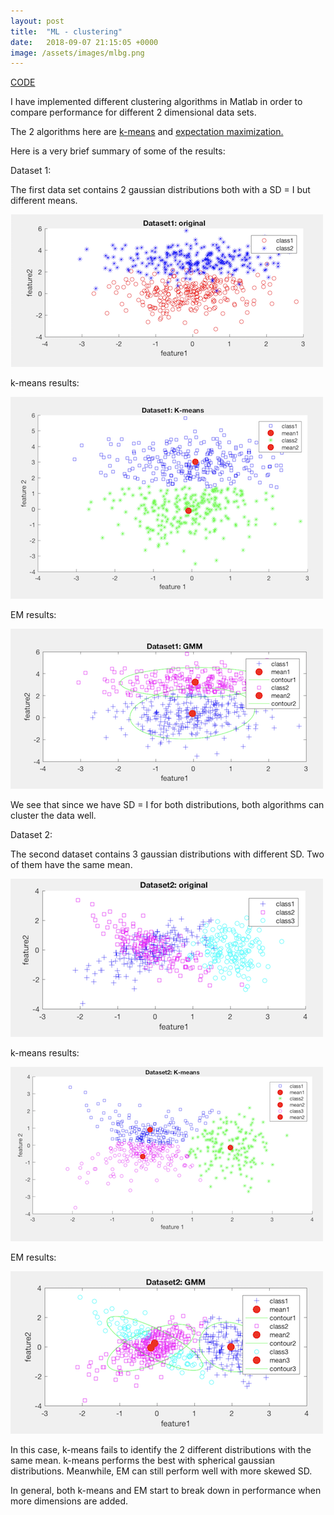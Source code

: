 ```yaml
---
layout: post
title:  "ML - clustering"
date:   2018-09-07 21:15:05 +0000
image: /assets/images/mlbg.png
---
```

[CODE](https://github.com/bpare/CV-ML/tree/master/EM_Kmeans)


I have implemented different clustering algorithms in Matlab in order to compare performance for different 2 dimensional data sets.

The 2 algorithms here are [k-means](https://en.wikipedia.org/wiki/K-means_clustering) and [expectation maximization.](https://en.wikipedia.org/wiki/Expectation%E2%80%93maximization_algorithm)

Here is a very brief summary of some of the results:

Dataset 1:

The first data set contains 2 gaussian distributions both with a SD = I but different means.


![image1](/assets/images/cv5.png "Logo Title Text 1")

k-means results:

![image1](/assets/images/cv6.png "Logo Title Text 1")

EM results:

![image1](/assets/images/cv7.png "Logo Title Text 1")

We see that since we have SD = I for both distributions, both algorithms can cluster the data well.

Dataset 2:

The second dataset contains 3 gaussian distributions with different SD. Two of them have the same mean.

![image1](/assets/images/cv8.png "Logo Title Text 1")

k-means results:

![image1](/assets/images/cv9.png "Logo Title Text 1")

EM results:

![image1](/assets/images/cv10.png "Logo Title Text 1")

In this case, k-means fails to identify the 2 different distributions with the same mean. k-means performs the best with spherical 
gaussian distributions. Meanwhile, EM can still perform well with more skewed SD. 

In general, both k-means and EM start to break down in performance when more dimensions are added.

